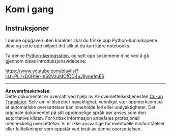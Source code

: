 <!--
CO_OP_TRANSLATOR_METADATA:
{
  "original_hash": "4c4698044bb8af52cfb6388a4ee0e53b",
  "translation_date": "2025-09-05T21:43:45+00:00",
  "source_file": "1-Introduction/1-intro-to-ML/assignment.md",
  "language_code": "no"
}
-->
# Kom i gang

## Instruksjoner

I denne oppgaven uten karakter skal du friske opp Python-kunnskapene dine og sette opp miljøet ditt slik at du kan kjøre notebooks.

Ta denne [Python-læringsstien](https://docs.microsoft.com/learn/paths/python-language/?WT.mc_id=academic-77952-leestott), og sett opp systemene dine ved å gå gjennom disse introduksjonsvideoene:

https://www.youtube.com/playlist?list=PLlrxD0HtieHhS8VzuMCfQD4uJ9yne1mE6

---

**Ansvarsfraskrivelse**:  
Dette dokumentet er oversatt ved hjelp av AI-oversettelsestjenesten [Co-op Translator](https://github.com/Azure/co-op-translator). Selv om vi tilstreber nøyaktighet, vennligst vær oppmerksom på at automatiske oversettelser kan inneholde feil eller unøyaktigheter. Det originale dokumentet på sitt opprinnelige språk bør anses som den autoritative kilden. For kritisk informasjon anbefales profesjonell menneskelig oversettelse. Vi er ikke ansvarlige for eventuelle misforståelser eller feiltolkninger som oppstår ved bruk av denne oversettelsen.